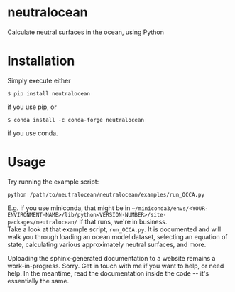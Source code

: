 # neutralocean
Calculate neutral surfaces in the ocean, using Python

# Installation
Simply execute either
```
$ pip install neutralocean
```
if you use pip, or
```
$ conda install -c conda-forge neutralocean
```
if you use conda.

# Usage
Try running the example script:
```
python /path/to/neutralocean/neutralocean/examples/run_OCCA.py
```
E.g. if you use miniconda, that might be in `~/miniconda3/envs/<YOUR-ENVIRONMENT-NAME>/lib/python<VERSION-NUMBER>/site-packages/neutralocean/`
If that runs, we're in business.  
Take a look at that example script, `run_OCCA.py`.
It is documented and will walk you through loading an ocean model dataset, selecting an equation of state, calculating various approximately neutral surfaces, and more. 

Uploading the sphinx-generated documentation to a website remains a work-in-progress.  Sorry.  Get in touch with me if you want to help, or need help.  In the meantime, read the documentation inside the code -- it's essentially the same.